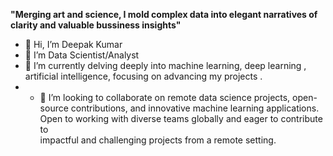   <b>"Merging art and science, I mold complex data into elegant narratives of clarity and valuable bussiness insights"</b>

- 👋 Hi, I’m Deepak Kumar
- 👀 I’m Data Scientist/Analyst
- 🌱 I’m currently delving deeply into machine learning, deep learning , artificial intelligence, focusing on advancing my projects .
- - 💞️ I’m looking to collaborate on remote data science projects, open-source contributions, and innovative machine learning applications.<br>
       Open to working with diverse teams globally and eager to contribute to <br>
       impactful and challenging projects from a remote setting.


